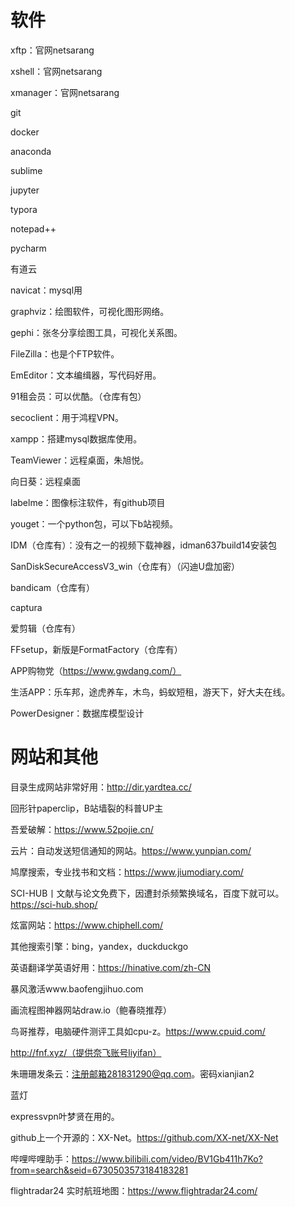 # 软件

xftp：官网netsarang

xshell：官网netsarang

xmanager：官网netsarang

git

docker

anaconda

sublime

jupyter

typora

notepad++

pycharm

有道云

navicat：mysql用

graphviz：绘图软件，可视化图形网络。

gephi：张冬分享绘图工具，可视化关系图。

FileZilla：也是个FTP软件。

EmEditor：文本编缉器，写代码好用。

91租会员：可以优酷。（仓库有包）

secoclient：用于鸿程VPN。

xampp：搭建mysql数据库使用。

TeamViewer：远程桌面，朱旭悦。

向日葵：远程桌面

labelme：图像标注软件，有github项目

youget：一个python包，可以下b站视频。

IDM（仓库有）：没有之一的视频下载神器，idman637build14安装包

SanDiskSecureAccessV3_win（仓库有）（闪迪U盘加密）

bandicam（仓库有）

captura

爱剪辑（仓库有）

FFsetup，新版是FormatFactory（仓库有）

APP购物党（https://www.gwdang.com/）

生活APP：乐车邦，途虎养车，木鸟，蚂蚁短租，游天下，好大夫在线。

PowerDesigner：数据库模型设计





# 网站和其他

目录生成网站非常好用：http://dir.yardtea.cc/

回形针paperclip，B站墙裂的科普UP主

吾爱破解：https://www.52pojie.cn/

云片：自动发送短信通知的网站。https://www.yunpian.com/

鸠摩搜索，专业找书和文档：https://www.jiumodiary.com/

SCI-HUB丨文献与论文免费下，因遭封杀频繁换域名，百度下就可以。https://sci-hub.shop/

炫富网站：https://www.chiphell.com/

其他搜索引擎：bing，yandex，duckduckgo

英语翻译学英语好用：https://hinative.com/zh-CN

暴风激活www.baofengjihuo.com

画流程图神器网站draw.io（鲍春晓推荐）

鸟哥推荐，电脑硬件测评工具如cpu-z。https://www.cpuid.com/

http://fnf.xyz/（提供奈飞账号liyifan）

朱珊珊发条云：注册邮箱281831290@qq.com。密码xianjian2

蓝灯

expressvpn叶梦贤在用的。

github上一个开源的：XX-Net。https://github.com/XX-net/XX-Net

哔哩哔哩助手：https://www.bilibili.com/video/BV1Gb411h7Ko?from=search&seid=6730503573184183281

flightradar24 实时航班地图：https://www.flightradar24.com/





